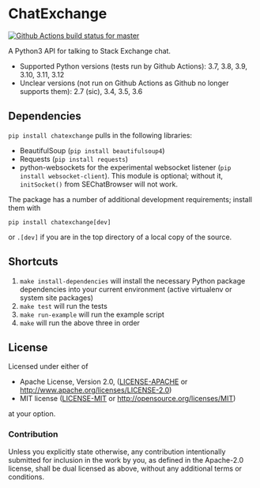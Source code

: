 ChatExchange
============

[![Github Actions build status for master][1]][2]

  [1]: https://github.com/Manishearth/ChatExchange/actions/workflows/lint+test.yml/badge.svg
  [2]: https://github.com/Manishearth/ChatExchange/actions

A Python3 API for talking to Stack Exchange chat.

 - Supported Python versions (tests run by Github Actions):
   3.7, 3.8, 3.9, 3.10, 3.11, 3.12
 - Unclear versions (not run on Github Actions
   as Github no longer supports them):
   2.7 (sic), 3.4, 3.5, 3.6

## Dependencies

`pip install chatexchange` pulls in the following libraries:

 - BeautifulSoup (`pip install beautifulsoup4`)
 - Requests (`pip install requests`)
 - python-websockets for the experimental websocket listener
   (`pip install websocket-client`).
   This module is optional; without it, `initSocket()` from SEChatBrowser
   will not work.

The package has a number of additional development requirements;
install them with

    pip install chatexchange[dev]

or `.[dev]` if you are in the top directory of a local copy of the source.

## Shortcuts

1. `make install-dependencies` will install the necessary
   Python package dependencies into your current environment
   (active virtualenv or system site packages)
2. `make test` will run the tests
3. `make run-example` will run the example script
4. `make` will run the above three in order

## License

Licensed under either of

 * Apache License, Version 2.0, ([LICENSE-APACHE](LICENSE-APACHE)
   or http://www.apache.org/licenses/LICENSE-2.0)
 * MIT license ([LICENSE-MIT](LICENSE-MIT)
   or http://opensource.org/licenses/MIT)

at your option.

### Contribution

Unless you explicitly state otherwise, any contribution
intentionally submitted for inclusion in the work by you,
as defined in the Apache-2.0 license, shall be dual licensed as above,
without any additional terms or conditions.
